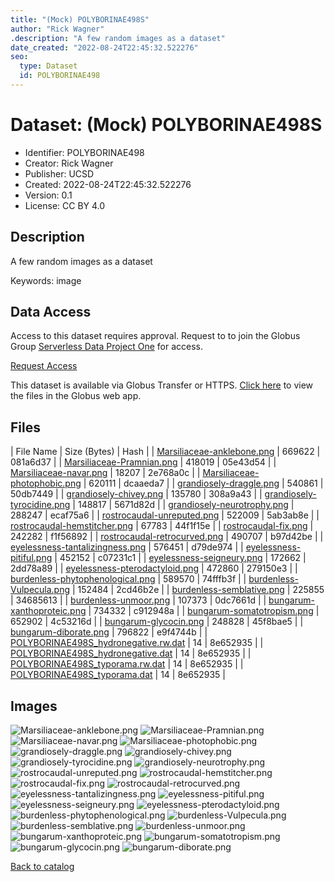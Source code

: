 ```yaml
---
title: "(Mock) POLYBORINAE498S"
author: "Rick Wagner"
.description: "A few random images as a dataset"
date_created: "2022-08-24T22:45:32.522276"
seo:
  type: Dataset
  id: POLYBORINAE498
---
```

# Dataset: (Mock) POLYBORINAE498S
- Identifier: POLYBORINAE498
- Creator: Rick Wagner
- Publisher: UCSD
- Created: 2022-08-24T22:45:32.522276
- Version: 0.1
- License: CC BY 4.0


## Description
A few random images as a dataset

Keywords: image


## Data Access
Access to this dataset requires approval. Request to to join the Globus Group [Serverless Data Project One](https://app.globus.org/groups/cf9d1f5b-3496-11ed-b941-972795fc9504) for access.

[Request Access](https://app.globus.org/groups/cf9d1f5b-3496-11ed-b941-972795fc9504/join)

This dataset is available via Globus Transfer or HTTPS.
[Click here](https://app.globus.org/file-manager?origin_id=6528bad5-bc02-497d-8a4f-a38547d0e72a&origin_path=/serverless/restricted/POLYBORINAE498/) to view the files in the Globus web app.


## Files

| File Name | Size (Bytes) | Hash |
| [Marsiliaceae-anklebone.png](https://g-b0978f.0ed28.75bc.data.globus.org/serverless/restricted/POLYBORINAE498/Marsiliaceae-anklebone.png) | 669622 | 081a6d37 |
| [Marsiliaceae-Pramnian.png](https://g-b0978f.0ed28.75bc.data.globus.org/serverless/restricted/POLYBORINAE498/Marsiliaceae-Pramnian.png) | 418019 | 05e43d54 |
| [Marsiliaceae-navar.png](https://g-b0978f.0ed28.75bc.data.globus.org/serverless/restricted/POLYBORINAE498/Marsiliaceae-navar.png) | 18207 | 2e768a0c |
| [Marsiliaceae-photophobic.png](https://g-b0978f.0ed28.75bc.data.globus.org/serverless/restricted/POLYBORINAE498/Marsiliaceae-photophobic.png) | 620111 | dcaaeda7 |
| [grandiosely-draggle.png](https://g-b0978f.0ed28.75bc.data.globus.org/serverless/restricted/POLYBORINAE498/grandiosely-draggle.png) | 540861 | 50db7449 |
| [grandiosely-chivey.png](https://g-b0978f.0ed28.75bc.data.globus.org/serverless/restricted/POLYBORINAE498/grandiosely-chivey.png) | 135780 | 308a9a43 |
| [grandiosely-tyrocidine.png](https://g-b0978f.0ed28.75bc.data.globus.org/serverless/restricted/POLYBORINAE498/grandiosely-tyrocidine.png) | 148817 | 5671d82d |
| [grandiosely-neurotrophy.png](https://g-b0978f.0ed28.75bc.data.globus.org/serverless/restricted/POLYBORINAE498/grandiosely-neurotrophy.png) | 288247 | ecaf75a6 |
| [rostrocaudal-unreputed.png](https://g-b0978f.0ed28.75bc.data.globus.org/serverless/restricted/POLYBORINAE498/rostrocaudal-unreputed.png) | 522009 | 5ab3ab8e |
| [rostrocaudal-hemstitcher.png](https://g-b0978f.0ed28.75bc.data.globus.org/serverless/restricted/POLYBORINAE498/rostrocaudal-hemstitcher.png) | 67783 | 44f1f15e |
| [rostrocaudal-fix.png](https://g-b0978f.0ed28.75bc.data.globus.org/serverless/restricted/POLYBORINAE498/rostrocaudal-fix.png) | 242282 | f1f56892 |
| [rostrocaudal-retrocurved.png](https://g-b0978f.0ed28.75bc.data.globus.org/serverless/restricted/POLYBORINAE498/rostrocaudal-retrocurved.png) | 490707 | b97d42be |
| [eyelessness-tantalizingness.png](https://g-b0978f.0ed28.75bc.data.globus.org/serverless/restricted/POLYBORINAE498/eyelessness-tantalizingness.png) | 576451 | d79de974 |
| [eyelessness-pitiful.png](https://g-b0978f.0ed28.75bc.data.globus.org/serverless/restricted/POLYBORINAE498/eyelessness-pitiful.png) | 452152 | c07231c1 |
| [eyelessness-seigneury.png](https://g-b0978f.0ed28.75bc.data.globus.org/serverless/restricted/POLYBORINAE498/eyelessness-seigneury.png) | 172662 | 2dd78a89 |
| [eyelessness-pterodactyloid.png](https://g-b0978f.0ed28.75bc.data.globus.org/serverless/restricted/POLYBORINAE498/eyelessness-pterodactyloid.png) | 472860 | 279150e3 |
| [burdenless-phytophenological.png](https://g-b0978f.0ed28.75bc.data.globus.org/serverless/restricted/POLYBORINAE498/burdenless-phytophenological.png) | 589570 | 74fffb3f |
| [burdenless-Vulpecula.png](https://g-b0978f.0ed28.75bc.data.globus.org/serverless/restricted/POLYBORINAE498/burdenless-Vulpecula.png) | 152484 | 2cd46b2e |
| [burdenless-semblative.png](https://g-b0978f.0ed28.75bc.data.globus.org/serverless/restricted/POLYBORINAE498/burdenless-semblative.png) | 225855 | 34685613 |
| [burdenless-unmoor.png](https://g-b0978f.0ed28.75bc.data.globus.org/serverless/restricted/POLYBORINAE498/burdenless-unmoor.png) | 107373 | 0dc7661d |
| [bungarum-xanthoproteic.png](https://g-b0978f.0ed28.75bc.data.globus.org/serverless/restricted/POLYBORINAE498/bungarum-xanthoproteic.png) | 734332 | c912948a |
| [bungarum-somatotropism.png](https://g-b0978f.0ed28.75bc.data.globus.org/serverless/restricted/POLYBORINAE498/bungarum-somatotropism.png) | 652902 | 4c53216d |
| [bungarum-glycocin.png](https://g-b0978f.0ed28.75bc.data.globus.org/serverless/restricted/POLYBORINAE498/bungarum-glycocin.png) | 248828 | 45f8bae5 |
| [bungarum-diborate.png](https://g-b0978f.0ed28.75bc.data.globus.org/serverless/restricted/POLYBORINAE498/bungarum-diborate.png) | 796822 | e9f4744b |
| [POLYBORINAE498S_hydronegative.rw.dat](https://g-b0978f.0ed28.75bc.data.globus.org/serverless/restricted/POLYBORINAE498/POLYBORINAE498S_hydronegative.rw.dat) | 14 | 8e652935 |
| [POLYBORINAE498S_hydronegative.dat](https://g-b0978f.0ed28.75bc.data.globus.org/serverless/restricted/POLYBORINAE498/POLYBORINAE498S_hydronegative.dat) | 14 | 8e652935 |
| [POLYBORINAE498S_typorama.rw.dat](https://g-b0978f.0ed28.75bc.data.globus.org/serverless/restricted/POLYBORINAE498/POLYBORINAE498S_typorama.rw.dat) | 14 | 8e652935 |
| [POLYBORINAE498S_typorama.dat](https://g-b0978f.0ed28.75bc.data.globus.org/serverless/restricted/POLYBORINAE498/POLYBORINAE498S_typorama.dat) | 14 | 8e652935 |


## Images
![Marsiliaceae-anklebone.png](https://g-b0978f.0ed28.75bc.data.globus.org/serverless/restricted/POLYBORINAE498/Marsiliaceae-anklebone.png) ![Marsiliaceae-Pramnian.png](https://g-b0978f.0ed28.75bc.data.globus.org/serverless/restricted/POLYBORINAE498/Marsiliaceae-Pramnian.png) ![Marsiliaceae-navar.png](https://g-b0978f.0ed28.75bc.data.globus.org/serverless/restricted/POLYBORINAE498/Marsiliaceae-navar.png) ![Marsiliaceae-photophobic.png](https://g-b0978f.0ed28.75bc.data.globus.org/serverless/restricted/POLYBORINAE498/Marsiliaceae-photophobic.png) ![grandiosely-draggle.png](https://g-b0978f.0ed28.75bc.data.globus.org/serverless/restricted/POLYBORINAE498/grandiosely-draggle.png) ![grandiosely-chivey.png](https://g-b0978f.0ed28.75bc.data.globus.org/serverless/restricted/POLYBORINAE498/grandiosely-chivey.png) ![grandiosely-tyrocidine.png](https://g-b0978f.0ed28.75bc.data.globus.org/serverless/restricted/POLYBORINAE498/grandiosely-tyrocidine.png) ![grandiosely-neurotrophy.png](https://g-b0978f.0ed28.75bc.data.globus.org/serverless/restricted/POLYBORINAE498/grandiosely-neurotrophy.png) ![rostrocaudal-unreputed.png](https://g-b0978f.0ed28.75bc.data.globus.org/serverless/restricted/POLYBORINAE498/rostrocaudal-unreputed.png) ![rostrocaudal-hemstitcher.png](https://g-b0978f.0ed28.75bc.data.globus.org/serverless/restricted/POLYBORINAE498/rostrocaudal-hemstitcher.png) ![rostrocaudal-fix.png](https://g-b0978f.0ed28.75bc.data.globus.org/serverless/restricted/POLYBORINAE498/rostrocaudal-fix.png) ![rostrocaudal-retrocurved.png](https://g-b0978f.0ed28.75bc.data.globus.org/serverless/restricted/POLYBORINAE498/rostrocaudal-retrocurved.png) ![eyelessness-tantalizingness.png](https://g-b0978f.0ed28.75bc.data.globus.org/serverless/restricted/POLYBORINAE498/eyelessness-tantalizingness.png) ![eyelessness-pitiful.png](https://g-b0978f.0ed28.75bc.data.globus.org/serverless/restricted/POLYBORINAE498/eyelessness-pitiful.png) ![eyelessness-seigneury.png](https://g-b0978f.0ed28.75bc.data.globus.org/serverless/restricted/POLYBORINAE498/eyelessness-seigneury.png) ![eyelessness-pterodactyloid.png](https://g-b0978f.0ed28.75bc.data.globus.org/serverless/restricted/POLYBORINAE498/eyelessness-pterodactyloid.png) ![burdenless-phytophenological.png](https://g-b0978f.0ed28.75bc.data.globus.org/serverless/restricted/POLYBORINAE498/burdenless-phytophenological.png) ![burdenless-Vulpecula.png](https://g-b0978f.0ed28.75bc.data.globus.org/serverless/restricted/POLYBORINAE498/burdenless-Vulpecula.png) ![burdenless-semblative.png](https://g-b0978f.0ed28.75bc.data.globus.org/serverless/restricted/POLYBORINAE498/burdenless-semblative.png) ![burdenless-unmoor.png](https://g-b0978f.0ed28.75bc.data.globus.org/serverless/restricted/POLYBORINAE498/burdenless-unmoor.png) ![bungarum-xanthoproteic.png](https://g-b0978f.0ed28.75bc.data.globus.org/serverless/restricted/POLYBORINAE498/bungarum-xanthoproteic.png) ![bungarum-somatotropism.png](https://g-b0978f.0ed28.75bc.data.globus.org/serverless/restricted/POLYBORINAE498/bungarum-somatotropism.png) ![bungarum-glycocin.png](https://g-b0978f.0ed28.75bc.data.globus.org/serverless/restricted/POLYBORINAE498/bungarum-glycocin.png) ![bungarum-diborate.png](https://g-b0978f.0ed28.75bc.data.globus.org/serverless/restricted/POLYBORINAE498/bungarum-diborate.png) 

[Back to catalog](../)

